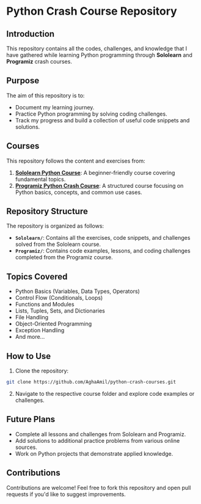 # Python Crash Course Repository

## Introduction

This repository contains all the codes, challenges, and knowledge that I have gathered while learning Python programming
through **Sololearn** and **Programiz** crash courses.

## Purpose

The aim of this repository is to:

- Document my learning journey.
- Practice Python programming by solving coding challenges.
- Track my progress and build a collection of useful code snippets and solutions.

## Courses

This repository follows the content and exercises from:

1. **[Sololearn Python Course](https://www.sololearn.com/Course/Python/)**: A beginner-friendly course covering
   fundamental topics.
2. **[Programiz Python Crash Course](https://www.programiz.com/python-programming)**: A structured course focusing on
   Python basics, concepts, and common use cases.

## Repository Structure

The repository is organized as follows:

- **`Sololearn/`**: Contains all the exercises, code snippets, and challenges solved from the Sololearn course.
- **`Programiz/`**: Contains code examples, lessons, and coding challenges completed from the Programiz course.

## Topics Covered

- Python Basics (Variables, Data Types, Operators)
- Control Flow (Conditionals, Loops)
- Functions and Modules
- Lists, Tuples, Sets, and Dictionaries
- File Handling
- Object-Oriented Programming
- Exception Handling
- And more...

## How to Use

1. Clone the repository:

```bash
git clone https://github.com/AghaAmil/python-crash-courses.git
```

2. Navigate to the respective course folder and explore code examples or challenges.

## Future Plans

- Complete all lessons and challenges from Sololearn and Programiz.
- Add solutions to additional practice problems from various online sources.
- Work on Python projects that demonstrate applied knowledge.

## Contributions

Contributions are welcome! Feel free to fork this repository and open pull requests if you'd like to suggest
improvements.